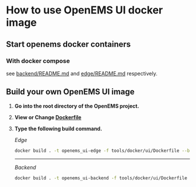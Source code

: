 # How to use OpenEMS UI docker image

## Start openems docker containers

### With docker compose

see [backend/README.md](../backend/README.md) and [edge/README.md](../edge/README.md) respectively.

## Build your own OpenEMS UI image

1. **Go into the root directory of the OpenEMS project.**

2. **View or Change [Dockerfile](./Dockerfile)**

3. **Type the following build command.**
    
    *Edge*
    ```bash
    docker build . -t openems_ui-edge -f tools/docker/ui/Dockerfile --build-arg VERSION=openems,openems-edge-docker 
    ```
    ---
    *Backend*
    ```bash
    docker build . -t openems_ui-backend -f tools/docker/ui/Dockerfile --build-arg VERSION=openems,openems-backend-docker 
    ```